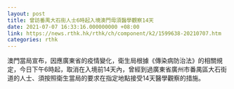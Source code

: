 ```yaml
---
layout: post
title: 曾訪番禺大石街人士6時起入境澳門毋須醫學觀察14天
date: 2021-07-07 16:33:16.000000000 +08:00
link: https://news.rthk.hk/rthk/ch/component/k2/1599638-20210707.htm
categories: rthk
---
```


澳門當局宣布，因應廣東省的疫情變化，衛生局根據《傳染病防治法》的相關規定，今日下午6時起，取消在入境前14天內，曾經到過廣東省廣州市番禺區大石街道的人士、須按照衛生當局的要求在指定地點接受14天醫學觀察的措施。
